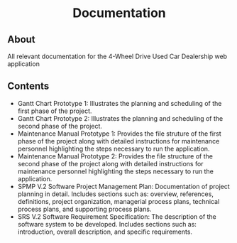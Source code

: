 <h1 align="center">Documentation</h1>

<h2>About</h2>
All relevant documentation for the 4-Wheel Drive Used Car Dealership web application

<h2>Contents</h2>

- Gantt Chart Prototype 1: Illustrates the planning and scheduling of the first phase of the project.
- Gantt Chart Prototype 2: Illustrates the planning and scheduling of the second phase of the project.
- Maintenance Manual Prototype 1: Provides the file struture of the first phase of the project along with detailed instructions for maintenance personnel highlighting the steps necessary to run the application.
- Maintenance Manual Prototype 2: Provides the file structure of the second phase of the project along with detailed instructions for maintenance personnel highlighting the steps necessary to run the application.
- SPMP V.2 Software Project Management Plan: Documentation of project planning in detail. Includes sections such as: overview, references, definitions, project organization, managerial process plans, technical process plans, and supporting process plans.
- SRS V.2 Software Requirement Specification: The description of the software system to be developed. Includes sections such as: introduction, overall description, and specific requirements.
